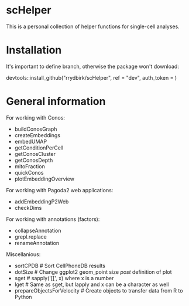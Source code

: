 # scHelper

This is a personal collection of helper functions for single-cell analyses.

# Installation

It's important to define branch, otherwise the package won't download:

devtools::install_github("rrydbirk/scHelper", ref = "dev", auth_token = <your-GitHub-PAT>)

# General information

For working with Conos:

- buildConosGraph
- createEmbeddings
- embedUMAP
- getConditionPerCell
- getConosCluster
- getConosDepth
- mitoFraction
- quickConos
- plotEmbeddingOverview

For working with Pagoda2 web applications:

- addEmbeddingP2Web
- checkDims

For working with annotations (factors):

- collapseAnnotation
- grepl.replace
- renameAnnotation

Miscellanious:

- sortCPDB # Sort CellPhoneDB results
- dotSize # Change ggplot2 geom_point size *post* definition of plot
- sget # sapply('[[', x) where x is a number
- lget # Same as sget, but lapply and x can be a character as well
- prepareObjectsForVelocity # Create objects to transfer data from R to Python
